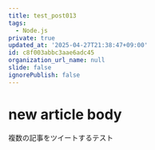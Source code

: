 ```yaml
---
title: test_post013
tags:
  - Node.js
private: true
updated_at: '2025-04-27T21:38:47+09:00'
id: c8f003abbc3aae6adc45
organization_url_name: null
slide: false
ignorePublish: false
---
```

# new article body
複数の記事をツイートするテスト
